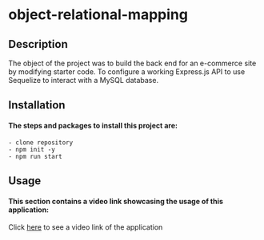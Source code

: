 # object-relational-mapping

## Description

The object of the project was to build the back end for an e-commerce site by modifying starter code. To configure a working Express.js API to use Sequelize to interact with a MySQL database.

## Installation

#### The steps and packages to install this project are:

```
- clone repository
- npm init -y
- npm run start
```

## Usage

#### This section contains a video link showcasing the usage of this application:

Click [here](https://drive.google.com/file/d/1mTmzIyMdupw4zJ-U2ZBX7wWFiK6acWk8/view?usp=sharing) to see a video link of the application
